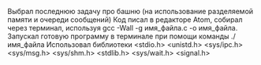Выбрал последнюю задачу про башню (на использование разделяемой памяти и очереди сообщений)
Код писал в редакторе Atom, собирал через терминал, используя gcc -Wall -g имя_файла.c -o имя_файла. Запускал готовую программу в терминале при помощи команды ./имя_файла
Использовал библиотеки <stdio.h> <unistd.h> <sys/ipc.h> <sys/msg.h> <sys/shm.h> <stdlib.h> <sys/wait.h> <signal.h>